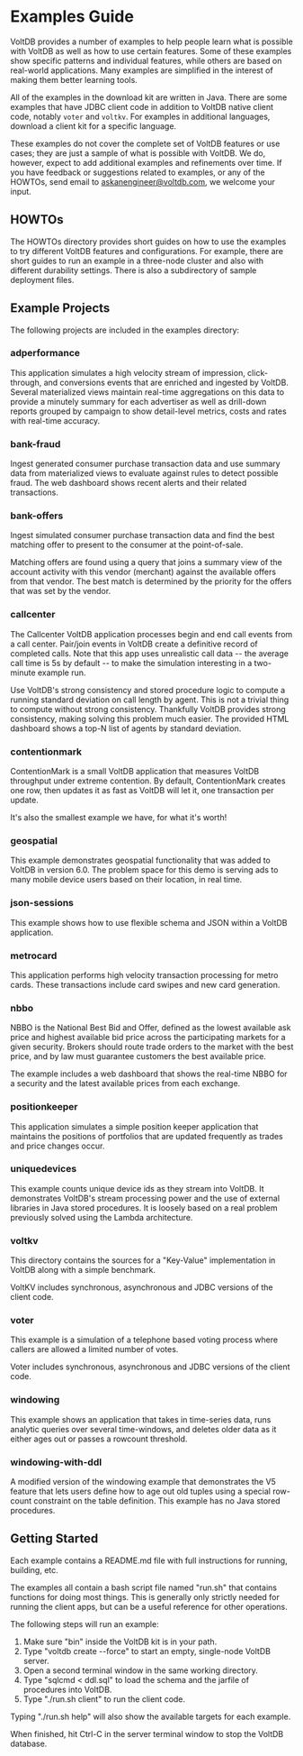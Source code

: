 # Examples Guide

VoltDB provides a number of examples to help people learn what is possible with VoltDB as well as how to use certain features. Some of these examples show specific patterns and individual features, while others are based on real-world applications. Many examples are simplified in the interest of making them better learning tools.

All of the examples in the download kit are written in Java. There are some examples that have JDBC client code in addition to VoltDB native client code, notably `voter` and `voltkv`. For examples in additional languages, download a client kit for a specific language.

These examples do not cover the complete set of VoltDB features or use cases; they are just a sample of what is possible with VoltDB. We do, however, expect to add additional examples and refinements over time. If you have feedback or suggestions related to examples, or any of the HOWTOs, send email to askanengineer@voltdb.com, we welcome your input.


HOWTOs
--------------------------

The HOWTOs directory provides short guides on how to use the examples to try different VoltDB features and configurations. For example, there are short guides to run an example in a three-node cluster and also with different durability settings. There is also a subdirectory of sample deployment files.


Example Projects
--------------------------

The following projects are included in the examples directory:

### adperformance ###

This application simulates a high velocity stream of impression, click-through, and conversions events that are enriched and ingested by VoltDB. Several materialized views maintain real-time aggregations on this data to provide a minutely summary for each advertiser as well as drill-down reports grouped by campaign to show detail-level metrics, costs and rates with real-time accuracy.

### bank-fraud ###

Ingest generated consumer purchase transaction data and use summary data from materialized views to evaluate against rules to detect possible fraud. The web dashboard shows recent alerts and their related transactions.

### bank-offers ###

Ingest simulated consumer purchase transaction data and find the best matching offer to present to the consumer at the point-of-sale.

Matching offers are found using a query that joins a summary view of the account activity with this vendor (merchant) against the available offers from that vendor. The best match is determined by the priority for the offers that was set by the vendor.

### callcenter ###

The Callcenter VoltDB application processes begin and end call events from a call center. Pair/join events in VoltDB create a definitive record of completed calls. Note that this app uses unrealistic call data -- the average call time is 5s by default -- to make the simulation interesting in a two-minute example run.

Use VoltDB's strong consistency and stored procedure logic to compute a running standard deviation on call length by agent. This is not a trivial thing to compute without strong consistency. Thankfully VoltDB provides strong consistency, making solving this problem much easier. The provided HTML dashboard shows a top-N list of agents by standard deviation.

### contentionmark ###

ContentionMark is a small VoltDB application that measures VoltDB throughput under extreme contention. By default, ContentionMark creates one row, then updates it as fast as VoltDB will let it, one transaction per update.

It's also the smallest example we have, for what it's worth!

### geospatial ###

This example demonstrates geospatial functionality that was added to VoltDB in version 6.0. The problem space for this demo is serving ads to many mobile device users based on their location, in real time.

### json-sessions ####

This example shows how to use flexible schema and JSON within a VoltDB application.

### metrocard ###

This application performs high velocity transaction processing for metro cards. These transactions include card swipes and new card generation.

### nbbo ###

NBBO is the National Best Bid and Offer, defined as the lowest available ask price and highest available bid price across the participating markets for a given security. Brokers should route trade orders to the market with the best price, and by law must guarantee customers the best available price.

The example includes a web dashboard that shows the real-time NBBO for a security and the latest available prices from each exchange. 

### positionkeeper ###

This application simulates a simple position keeper application that maintains the positions of portfolios that are updated frequently as trades and price changes occur.

### uniquedevices ###

This example counts unique device ids as they stream into VoltDB. It demonstrates VoltDB's stream processing power and the use of external libraries in Java stored procedures. It is loosely based on a real problem previously solved using the Lambda architecture.

### voltkv ###

This directory contains the sources for a "Key-Value" implementation in VoltDB along with a simple benchmark.

VoltKV includes synchronous, asynchronous and JDBC versions of the client code.

### voter ###
This example is a simulation of a telephone based voting process where callers are allowed a limited number of votes.

Voter includes synchronous, asynchronous and JDBC versions of the client code.

### windowing ###

This example shows an application that takes in time-series data, runs analytic queries over several time-windows, and deletes older data as it either ages out or passes a rowcount threshold.
 
### windowing-with-ddl ###

A modified version of the windowing example that demonstrates the V5 feature that lets users define how to age out old tuples using a special row-count constraint on the table definition. This example has no Java stored procedures.


Getting Started
--------------------------

Each example contains a README.md file with full instructions for running, building, etc.

The examples all contain a bash script file named "run.sh" that contains functions for doing most things. This is generally only strictly needed for running the client apps, but can be a useful reference for other operations.

The following steps will run an example:

1. Make sure "bin" inside the VoltDB kit is in your path.
2. Type "voltdb create --force" to start an empty, single-node VoltDB server.
3. Open a second terminal window in the same working directory.
4. Type "sqlcmd < ddl.sql" to load the schema and the jarfile of procedures into VoltDB.
5. Type "./run.sh client" to run the client code.

Typing "./run.sh help" will also show the available targets for each example.

When finished, hit Ctrl-C in the server terminal window to stop the VoltDB database.


